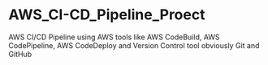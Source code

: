 # AWS_CI-CD_Pipeline_Proect
AWS CI/CD Pipeline using AWS tools like AWS CodeBuild, AWS CodePipeline, AWS CodeDeploy and Version Control tool obviously Git and GitHub
